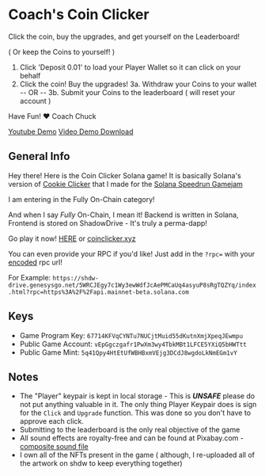 # Coach's Coin Clicker

Click the coin, buy the upgrades, and get yourself on the Leaderboard! 

( Or keep the Coins to yourself! )

1. Click 'Deposit 0.01' to load your Player Wallet so it can click on your behalf
2. Click the coin! Buy the upgrades!
3a. Withdraw your Coins to your wallet -- OR --
3b. Submit your Coins to the leaderboard ( will reset your account )

Have Fun!
❤️ Coach Chuck

[Youtube Demo](https://youtu.be/6OQ_vJ0p3pA)
[Video Demo Download](https://shdw-drive.genesysgo.net/5WRCJEgy7c1Wy3ewWdfJcAePMCaUq4asyuP8sRgTQZYq/clicker-demo.mp4)

## General Info

Hey there! Here is the Coin Clicker Solana game! It is basically Solana's version of [Cookie Clicker](https://orteil.dashnet.org/cookieclicker/) that I made for the [Solana Speedrun Gamejam](https://solanaspeedrun.com/)

I am entering in the Fully On-Chain category!

And when I say *Fully* On-Chain, I mean it! Backend is written in Solana, Frontend is stored on ShadowDrive - It's truly a perma-dapp!

Go play it now! [HERE](https://shdw-drive.genesysgo.net/5WRCJEgy7c1Wy3ewWdfJcAePMCaUq4asyuP8sRgTQZYq/index.html) or [coinclicker.xyz](coinclicker.xyz)

You can even provide your RPC if you'd like! Just add in the `?rpc=` with your [encoded](https://www.urlencoder.org/) rpc url!

For Example:
`https://shdw-drive.genesysgo.net/5WRCJEgy7c1Wy3ewWdfJcAePMCaUq4asyuP8sRgTQZYq/index.html?rpc=https%3A%2F%2Fapi.mainnet-beta.solana.com`

## Keys
- Game Program Key: `67714KFVqCYNTu7NUCjtMuid55dKutnXmjXpeqJEwmpu`
- Public Game Account: `vEpGgczgafr1PwXm3wy4TbkMBt1LFCE5YXiQ5bHWTtt`
- Public Game Mint: `5q41Qpy4HtEtUfWBHBxmVEjg3DCdJ8wgdoLkNmEGm1vY`

## Notes
- The "Player" keypair is kept in local storage - This is ***UNSAFE*** please do not put anything valuable in it. The only thing Player Keypair does is sign for the `Click` and `Upgrade` function. This was done so you don't have to approve each click.
- Submitting to the leaderboard is the only real objective of the game
- All sound effects are royalty-free and can be found at Pixabay.com - [composite sound file](https://shdw-drive.genesysgo.net/5WRCJEgy7c1Wy3ewWdfJcAePMCaUq4asyuP8sRgTQZYq/clicker-sounds.mp3)
- I own all of the NFTs present in the game ( although, I re-uploaded all of the artwork on shdw to keep everything together)
  

